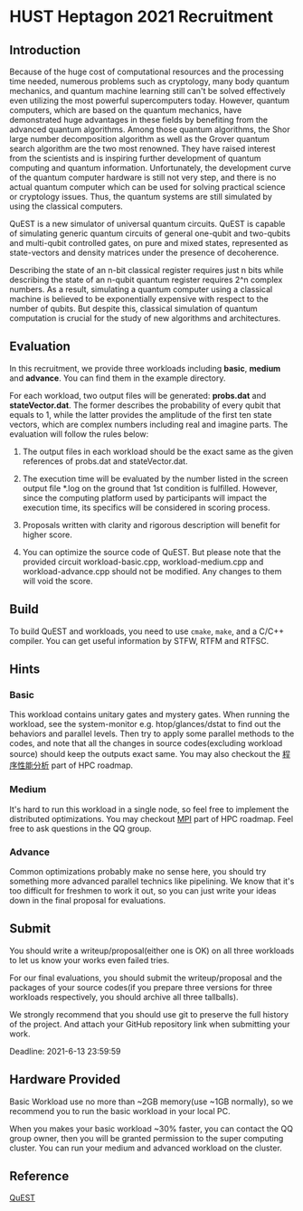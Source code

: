 # HUST Heptagon 2021 Recruitment

## Introduction

Because of the huge cost of computational resources and the processing time needed, numerous problems such as cryptology, many body quantum mechanics, and quantum machine learning still can't be solved effectively even utilizing the most powerful supercomputers today. However, quantum computers, which are based on the quantum mechanics, have demonstrated huge advantages in these fields by benefiting from the advanced quantum algorithms. Among those quantum algorithms, the Shor large number decomposition algorithm as well as the Grover quantum search algorithm are the two most renowned. They have raised interest from the scientists and is inspiring further development of quantum computing and quantum information. Unfortunately, the development curve of the quantum computer hardware is still not very step, and there is no actual quantum computer which can be used for solving practical science or cryptology issues. Thus, the quantum systems are still simulated by using the classical computers.

QuEST is a new simulator of universal quantum circuits. QuEST is capable of simulating generic quantum circuits of general one-qubit and two-qubits and multi-qubit controlled gates, on pure and mixed states, represented as state-vectors and density matrices under the presence of decoherence.

Describing the state of an n-bit classical register requires just n bits while describing the state of an n-qubit quantum register requires 2^n complex numbers. As a result, simulating a quantum computer using a classical machine is believed to be exponentially expensive with respect to the number of qubits. But despite this, classical simulation of quantum computation is crucial for the study of new algorithms and architectures.

## Evaluation

In this recruitment, we provide three workloads including **basic**, **medium** and **advance**. You can find them in the example directory.

For each workload, two output files will be generated: **probs.dat** and **stateVector.dat**. The former describes the probability of every qubit that equals to 1, while the latter provides the amplitude of the first ten state vectors, which are complex numbers including real and imagine parts. The evaluation will follow the rules below:

1. The output files in each workload should be the exact same as the given references of probs.dat and stateVector.dat.

2. The execution time will be evaluated by the number listed in the screen output file *.log on the ground that 1st condition is fulfilled. However, since the computing platform used by participants will impact the execution time, its specifics will be considered in scoring process.

3. Proposals written with clarity and rigorous description will benefit for higher score.

4. You can optimize the source code of QuEST. But please note that the provided circuit workload-basic.cpp, workload-medium.cpp and workload-advance.cpp should not be modified. Any changes to them will void the score.

## Build

To build QuEST and workloads, you need to use `cmake`, `make`, and a C/C++ compiler. You can get useful information by STFW, RTFM and RTFSC.

## Hints

### Basic

This workload contains unitary gates and mystery gates. When running the workload, see the system-monitor e.g. htop/glances/dstat to find out the behaviors and parallel levels. Then try to apply some parallel methods to the codes, and note that all the changes in source codes(excluding workload source) should keep the outputs exact same. You may also checkout the [程序性能分析](https://heptagonhust.github.io/HPC-roadmap/#%E7%A8%8B%E5%BA%8F%E6%80%A7%E8%83%BD%E5%88%86%E6%9E%90) part of HPC roadmap.

### Medium

It's hard to run this workload in a single node, so feel free to implement the distributed optimizations. You may checkout [MPI](https://heptagonhust.github.io/HPC-roadmap/#%E5%AD%A6%E4%B9%A0mpi) part of HPC roadmap. Feel free to ask questions in the QQ group.

### Advance

Common optimizations probably make no sense here, you should try something more advanced parallel technics like pipelining. We know that it's too difficult for freshmen to work it out, so you can just write your ideas down in the final proposal for evaluations.

## Submit

You should write a writeup/proposal(either one is OK) on all three workloads to let us know your works even failed tries.

For our final evaluations, you should submit the writeup/proposal and the packages of your source codes(if you prepare three versions for three workloads respectively, you should archive all three tallballs).

We strongly recommend that you should use git to preserve the full history of the project. And attach your GitHub repository link when submitting your work.

Deadline: 2021-6-13 23:59:59

## Hardware Provided

Basic Workload use no more than ~2GB memory(use ~1GB normally), so we recommend you to run the basic workload in your local PC.

When you makes your basic workload ~30% faster, you can contact the QQ group owner, then you will be granted permission to the super computing cluster. You can run your medium and advanced workload on the cluster.

## Reference

[QuEST](https://quest.qtechtheory.org)

